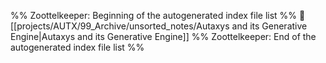 %% Zoottelkeeper: Beginning of the autogenerated index file list  %%
📄 [[projects/AUTX/99_Archive/unsorted_notes/Autaxys and its Generative Engine|Autaxys and its Generative Engine]]
%% Zoottelkeeper: End of the autogenerated index file list  %%
